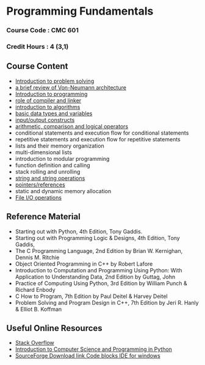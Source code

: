 # Programming Fundamentals

### Course Code : CMC 601

### Credit Hours : 4 (3,1)

## Course Content

- [Introduction to problem solving](./problemSolving.md)  
- [a brief review of Von-Neumann architecture](./von-neumann.md)
- [Introduction to programming](./intro2programming.md)
- [role of compiler and linker](./source2exe.md)
- [introduction to algorithms](./intro2Algo.md)
- [basic data types and variables](./dataTypesVariables.md)
- [input/output constructs](./ioconstructs.md)
- [arithmetic, comparison and logical operators](./operators.md)
- conditional statements and execution flow for conditional statements
- repetitive statements and execution flow for repetitive statements
- lists and their memory organization
- multi-dimensional lists
- introduction to modular programming
- function definition and calling
- stack rolling and unrolling
- [string and string operations](./gfmCCharNString.md)
- [pointers/references](./pointers.md)
- static and dynamic memory allocation
- [File I/O operations](./fileio.md)


## Reference Material
- Starting out with Python, 4th Edition, Tony Gaddis.
- Starting out with Programming Logic & Designs, 4th Edition, Tony Gaddis,
- The C Programming Language, 2nd Edition by Brian W. Kernighan, Dennis M. Ritchie
- Object Oriented Programming in C++ by Robert Lafore
- Introduction to Computation and Programming Using Python: With Application to Understanding Data, 2nd Edition by Guttag, John
- Practice of Computing Using Python, 3rd Edition by William Punch & Richard Enbody
- C How to Program, 7th Edition by Paul Deitel & Harvey Deitel
- Problem Solving and Program Design in C++, 7th Edition by Jeri R. Hanly & Elliot B. Koffman

## Useful Online Resources
- [Stack Overflow ](https://stackoverflow.com/)
- [Introduction to Computer Science and Programming in Python](https://ocw.mit.edu/courses/electrical-engineering-and-computer-science/6-0001-introduction-to-computer-science-and-programming-in-python-fall-2016/)
- [SourceForge Download link Code blocks IDE for windows](https://sourceforge.net/projects/codeblocks/files/Binaries/20.03/Windows/codeblocks-20.03mingw-setup.exe)

